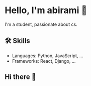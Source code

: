 # Hello, I'm abirami 👋

I'm a student, passionate about cs.

## 🛠 Skills
- Languages: Python, JavaScript, ...
- Frameworks: React, Django, ...


## Hi there 👋

<!--
**Abirami2005/Abirami2005** is a ✨ _special_ ✨ repository because its `README.md` (this file) appears on your GitHub profile.

Here are some ideas to get you started:

- 🔭 I’m currently working on ...
- 🌱 I’m currently learning ...
- 👯 I’m looking to collaborate on ...
- 🤔 I’m looking for help with ...
- 💬 Ask me about ...
- 📫 How to reach me: ...
- 😄 Pronouns: ...
- ⚡ Fun fact: ...
-->
